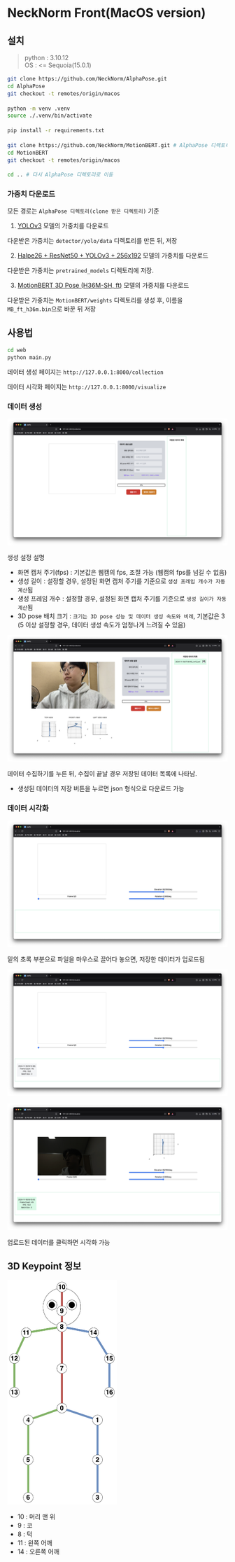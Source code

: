 # NeckNorm Front(MacOS version)

## 설치

> python : 3.10.12 \
> OS : <= Sequoia(15.0.1)

```bash
git clone https://github.com/NeckNorm/AlphaPose.git
cd AlphaPose
git checkout -t remotes/origin/macos

python -m venv .venv
source ./.venv/bin/activate

pip install -r requirements.txt

git clone https://github.com/NeckNorm/MotionBERT.git # AlphaPose 디렉토리 내부에 생성해야함
cd MotionBERT
git checkout -t remotes/origin/macos

cd .. # 다시 AlphaPose 디렉토리로 이동
```

### 가중치 다운로드

모든 경로는 `AlphaPose 디렉토리(clone 받은 디렉토리)` 기준

1. [YOLOv3](https://drive.google.com/file/d/1D47msNOOiJKvPOXlnpyzdKA3k6E97NTC/view) 모델의 가중치를 다운로드

다운받은 가중치는 `detector/yolo/data` 디렉토리를 만든 뒤, 저장

2. [Halpe26 + ResNet50 + YOLOv3 + 256x192](https://drive.google.com/file/d/1S-ROA28de-1zvLv-hVfPFJ5tFBYOSITb/view) 모델의 가중치를 다운로드

다운받은 가중치는 `pretrained_models` 디렉토리에 저장.

3. [MotionBERT 3D Pose (H36M-SH, ft)](https://onedrive.live.com/?authkey=%21ABOq3JHlmyCLz9k&id=A5438CD242871DF0%21170&cid=A5438CD242871DF0) 모델의 가중치를 다운로드

다운받은 가중치는 `MotionBERT/weights` 디렉토리를 생성 후, 이름을 `MB_ft_h36m.bin`으로 바꾼 뒤 저장

## 사용법

```bash
cd web
python main.py
```

데이터 생성 페이지는 `http://127.0.0.1:8000/collection`

데이터 시각화 페이지는 `http://127.0.0.1:8000/visualize`

### 데이터 생성

![alt text](./readme_imgs/image.png)

생성 설정 설명
- 화면 캡처 주기(fps) : 기본값은 웹캠의 fps, 조절 가능 (웹캠의 fps를 넘길 수 없음)
- 생성 길이 : 설정할 경우, 설정된 화면 캡처 주기를 기준으로 `생성 프레임 개수가 자동 계산`됨
- 생성 프레임 개수 : 설정할 경우, 설정된 화면 캡처 주기를 기준으로 `생성 길이가 자동 계산`됨
- 3D pose 배치 크기 : `크기는 3D pose 성능 및 데이터 생성 속도와 비례`, 기본값은 3 (5 이상 설정할 경우, 데이터 생성 속도가 엄청나게 느려질 수 있음)

![alt text](./readme_imgs/image-1.png)

데이터 수집하기를 누른 뒤, 수집이 끝날 경우 저장된 데이터 목록에 나타남.
- 생성된 데이터의 저장 버튼을 누르면 json 형식으로 다운로드 가능

### 데이터 시각화

![alt text](./readme_imgs/image-2.png)

밑의 초록 부분으로 파일을 마우스로 끌어다 놓으면, 저장한 데이터가 업로드됨

![alt text](./readme_imgs/image-3.png)

![alt text](./readme_imgs/image-4.png)

업로드된 데이터를 클릭하면 시각화 가능

## 3D Keypoint 정보
<img src="./readme_imgs/image-5.png" width="250" alt="3D Keypoint visualization" />

- 10 : 머리 맨 위
- 9 : 코
- 8 : 턱
- 11 : 왼쪽 어깨
- 14 : 오른쪽 어깨